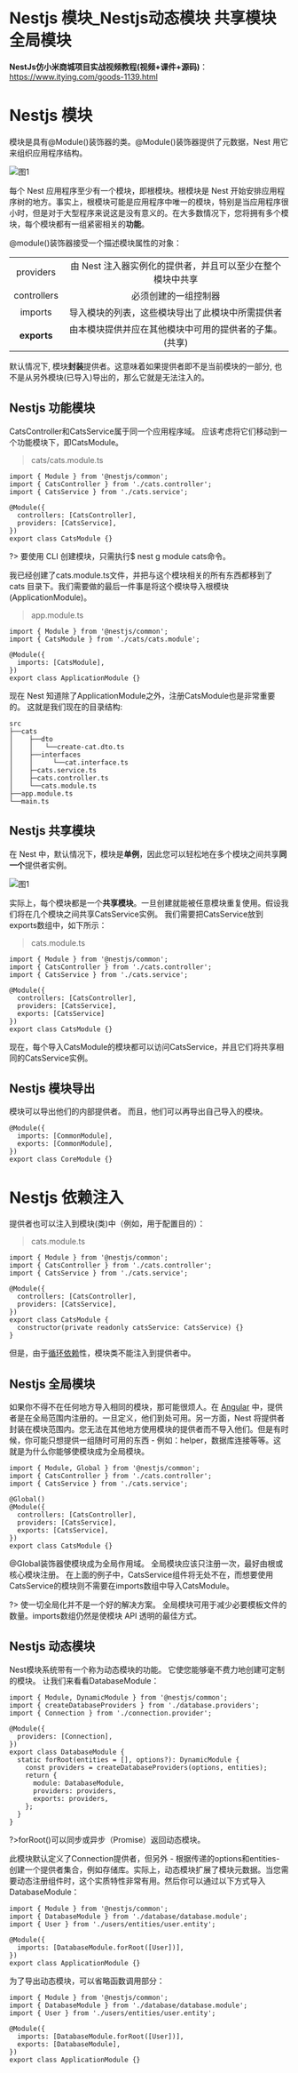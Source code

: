 # Nestjs 模块_Nestjs动态模块 共享模块 全局模块

**NestJs仿小米商城项目实战视频教程(视频+课件+源码)**： https://www.itying.com/goods-1139.html



# Nestjs 模块

模块是具有@Module()装饰器的类。@Module()装饰器提供了元数据，Nest 用它来组织应用程序结构。

![图1](https://docs.nestjs.com/assets/Modules_1.png)

每个 Nest 应用程序至少有一个模块，即根模块。根模块是 Nest 开始安排应用程序树的地方。事实上，根模块可能是应用程序中唯一的模块，特别是当应用程序很小时，但是对于大型程序来说这是没有意义的。在大多数情况下，您将拥有多个模块，每个模块都有一组紧密相关的**功能**。

@module()装饰器接受一个描述模块属性的对象：

|             |                                                            |
| :---------: | :--------------------------------------------------------: |
|  providers  | 由 Nest 注入器实例化的提供者，并且可以至少在整个模块中共享 |
| controllers |                    必须创建的一组控制器                    |
|   imports   |      导入模块的列表，这些模块导出了此模块中所需提供者      |
| **exports** |   由本模块提供并应在其他模块中可用的提供者的子集。(共享)   |

默认情况下, 模块**封装**提供者。这意味着如果提供者即不是当前模块的一部分, 也不是从另外模块(已导入)导出的，那么它就是无法注入的。

## Nestjs 功能模块

CatsController和CatsService属于同一个应用程序域。 应该考虑将它们移动到一个功能模块下，即CatsModule。

> cats/cats.module.ts

```
import { Module } from '@nestjs/common';
import { CatsController } from './cats.controller';
import { CatsService } from './cats.service';

@Module({
  controllers: [CatsController],
  providers: [CatsService],
})
export class CatsModule {}
```

?> 要使用 CLI 创建模块，只需执行$ nest g module cats命令。

我已经创建了cats.module.ts文件，并把与这个模块相关的所有东西都移到了 cats 目录下。我们需要做的最后一件事是将这个模块导入根模块(ApplicationModule)。

> app.module.ts

```
import { Module } from '@nestjs/common';
import { CatsModule } from './cats/cats.module';

@Module({
  imports: [CatsModule],
})
export class ApplicationModule {}
```

现在 Nest 知道除了ApplicationModule之外，注册CatsModule也是非常重要的。 这就是我们现在的目录结构:

```
src
├──cats
│    ├──dto
│    │   └──create-cat.dto.ts
│    ├──interfaces
│    │     └──cat.interface.ts
│    ├─cats.service.ts
│    ├─cats.controller.ts
│    └──cats.module.ts
├──app.module.ts
└──main.ts
```

## Nestjs 共享模块

在 Nest 中，默认情况下，模块是**单例**，因此您可以轻松地在多个模块之间共享**同一个**提供者实例。

![图1](https://docs.nestjs.com/assets/Shared_Module_1.png)

实际上，每个模块都是一个**共享模块**。一旦创建就能被任意模块重复使用。假设我们将在几个模块之间共享CatsService实例。 我们需要把CatsService放到exports数组中，如下所示：

> cats.module.ts

```
import { Module } from '@nestjs/common';
import { CatsController } from './cats.controller';
import { CatsService } from './cats.service';

@Module({
  controllers: [CatsController],
  providers: [CatsService],
  exports: [CatsService]
})
export class CatsModule {}
```

现在，每个导入CatsModule的模块都可以访问CatsService，并且它们将共享相同的CatsService实例。

## Nestjs 模块导出

模块可以导出他们的内部提供者。 而且，他们可以再导出自己导入的模块。

```
@Module({
  imports: [CommonModule],
  exports: [CommonModule],
})
export class CoreModule {}
```

# Nestjs 依赖注入

提供者也可以注入到模块(类)中（例如，用于配置目的）：

> cats.module.ts

```
import { Module } from '@nestjs/common';
import { CatsController } from './cats.controller';
import { CatsService } from './cats.service';

@Module({
  controllers: [CatsController],
  providers: [CatsService],
})
export class CatsModule {
  constructor(private readonly catsService: CatsService) {}
}
```

但是，由于[循环依赖](https://www.itying.com/6/fundamentals?id=circular-dependency)性，模块类不能注入到提供者中。

## Nestjs 全局模块

如果你不得不在任何地方导入相同的模块，那可能很烦人。在 [Angular](https://angular.io/) 中，提供者是在全局范围内注册的。一旦定义，他们到处可用。另一方面，Nest 将提供者封装在模块范围内。您无法在其他地方使用模块的提供者而不导入他们。但是有时候，你可能只想提供一组随时可用的东西 - 例如：helper，数据库连接等等。这就是为什么你能够使模块成为全局模块。

```
import { Module, Global } from '@nestjs/common';
import { CatsController } from './cats.controller';
import { CatsService } from './cats.service';

@Global()
@Module({
  controllers: [CatsController],
  providers: [CatsService],
  exports: [CatsService],
})
export class CatsModule {}
```

@Global装饰器使模块成为全局作用域。 全局模块应该只注册一次，最好由根或核心模块注册。 在上面的例子中，CatsService组件将无处不在，而想要使用CatsService的模块则不需要在imports数组中导入CatsModule。

?> 使一切全局化并不是一个好的解决方案。 全局模块可用于减少必要模板文件的数量。imports数组仍然是使模块 API 透明的最佳方式。

## Nestjs 动态模块

Nest模块系统带有一个称为动态模块的功能。 它使您能够毫不费力地创建可定制的模块。 让我们来看看DatabaseModule：

```
import { Module, DynamicModule } from '@nestjs/common';
import { createDatabaseProviders } from './database.providers';
import { Connection } from './connection.provider';

@Module({
  providers: [Connection],
})
export class DatabaseModule {
  static forRoot(entities = [], options?): DynamicModule {
    const providers = createDatabaseProviders(options, entities);
    return {
      module: DatabaseModule,
      providers: providers,
      exports: providers,
    };
  }
}
```

?>forRoot()可以同步或异步（Promise）返回动态模块。

此模块默认定义了Connection提供者，但另外 - 根据传递的options和entities- 创建一个提供者集合，例如存储库。实际上，动态模块扩展了模块元数据。当您需要动态注册组件时，这个实质特性非常有用。然后你可以通过以下方式导入DatabaseModule：

```
import { Module } from '@nestjs/common';
import { DatabaseModule } from './database/database.module';
import { User } from './users/entities/user.entity';

@Module({
  imports: [DatabaseModule.forRoot([User])],
})
export class ApplicationModule {}
```

为了导出动态模块，可以省略函数调用部分：

```
import { Module } from '@nestjs/common';
import { DatabaseModule } from './database/database.module';
import { User } from './users/entities/user.entity';

@Module({
  imports: [DatabaseModule.forRoot([User])],
  exports: [DatabaseModule],
})
export class ApplicationModule {}
```